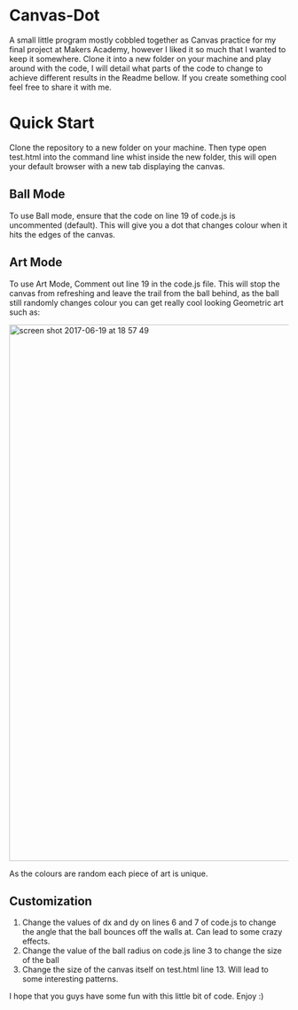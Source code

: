 # Canvas-Dot
A small little program mostly cobbled together as Canvas practice for my final project at Makers Academy, however I liked it so much that I wanted to keep it somewhere. Clone it into a new folder on your machine and play around with the code, I will detail what parts of the code to change to achieve different results in the Readme bellow. If you create something cool feel free to share it with me.

# Quick Start
Clone the repository to a new folder on your machine. Then type open test.html into the command line whist inside the new folder, this will open your default browser with a new tab displaying the canvas.

## Ball Mode
To use Ball mode, ensure that the code on line 19 of code.js is uncommented (default). This will give you a dot that changes colour when it hits the edges of the canvas.

## Art Mode
To use Art Mode, Comment out line 19 in the code.js file. This will stop the canvas from refreshing and leave the trail from the ball behind, as the ball still randomly changes colour you can get really cool looking Geometric art such as:

<img width="968" alt="screen shot 2017-06-19 at 18 57 49" src="https://user-images.githubusercontent.com/26028408/27298639-616389de-5521-11e7-8bc3-b42e84ebd919.png">


As the colours are random each piece of art is unique.

## Customization

1. Change the values of dx and dy on lines 6 and 7 of code.js to change the angle that the ball bounces off the walls at. Can lead to some crazy effects.
2. Change the value of the ball radius on code.js line 3 to change the size of the ball
3. Change the size of the canvas itself on test.html line 13. Will lead to some interesting patterns.

I hope that you guys have some fun with this little bit of code. Enjoy :)
